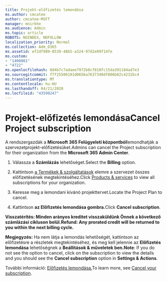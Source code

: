 ```yaml
---
title: Projekt-előfizetés lemondása
ms.author: cmcatee
author: cmcatee-MSFT
manager: mnirkhe
ms.audience: Admin
ms.topic: article
ROBOTS: NOINDEX, NOFOLLOW
localization_priority: Normal
ms.collection: Adm_O365
ms.assetid: ef2df989-8539-48b5-a324-97d2e09f14fe
ms.custom:
- "1400001"
- "4722"
ms.openlocfilehash: 0d4b7c7adaee7972b0cf810fc15da391184ad7e3
ms.sourcegitcommit: f7f25506191d0656a7637340df806b82c4232bc4
ms.translationtype: MT
ms.contentlocale: hu-HU
ms.lasthandoff: 04/21/2020
ms.locfileid: "43599247"
---
```

# <a name="cancel-project-subscription"></a><span data-ttu-id="0ddc2-102">Projekt-előfizetés lemondása</span><span class="sxs-lookup"><span data-stu-id="0ddc2-102">Cancel Project subscription</span></span>

<span data-ttu-id="0ddc2-103">A rendszergazdák a **Microsoft 365 Felügyeleti központból**lemondhatják a szervezetprojekt-előfizetésüket.</span><span class="sxs-lookup"><span data-stu-id="0ddc2-103">Admins can cancel the Project subscription for their organization from the **Microsoft 365 Admin Center**.</span></span> 

1. <span data-ttu-id="0ddc2-104">Válassza a **Számlázás** lehetőséget.</span><span class="sxs-lookup"><span data-stu-id="0ddc2-104">Select the **Billing** option.</span></span>

2. <span data-ttu-id="0ddc2-105">Kattintson [a Termékek & szolgáltatások](https://go.microsoft.com/fwlink/p/?linkid=842054) elemre a szervezet összes előfizetésének megtekintéséhez.</span><span class="sxs-lookup"><span data-stu-id="0ddc2-105">Click [Products & services](https://go.microsoft.com/fwlink/p/?linkid=842054) to view all subscriptions for your organization.</span></span>

3. <span data-ttu-id="0ddc2-106">Keresse meg a lemondani kívánó projekttervet.</span><span class="sxs-lookup"><span data-stu-id="0ddc2-106">Locate the Project Plan to cancel.</span></span>

4. <span data-ttu-id="0ddc2-107">Kattintson **az Előfizetés lemondása gombra.**</span><span class="sxs-lookup"><span data-stu-id="0ddc2-107">Click **Cancel subscription**.</span></span>

<span data-ttu-id="0ddc2-108">**Visszatérítés: Minden arányos kreditet visszaküldünk Önnek a következő számlázási cikluson belül.**</span><span class="sxs-lookup"><span data-stu-id="0ddc2-108">**Refund: Any prorated credit will be returned to you within the next billing cycle.**</span></span> 

<span data-ttu-id="0ddc2-109">**Megjegyzés:** Ha nem látja a lemondás lehetőségét, kattintson az előfizetésre a részletek megtekintéséhez, és meg kell jelennie az **Előfizetés lemondása** lehetőségnek a **Beállítások & műveletek ben.**</span><span class="sxs-lookup"><span data-stu-id="0ddc2-109">**Note**: If you do not see the option to cancel, click on the subscription to view the details and you should see the **Cancel subscription** option in **Settings & Actions**.</span></span> 

<span data-ttu-id="0ddc2-110">További információ: [Előfizetés lemondása.](https://docs.microsoft.com/office365/admin/subscriptions-and-billing/cancel-your-subscription)</span><span class="sxs-lookup"><span data-stu-id="0ddc2-110">To learn more, see [Cancel your subscription](https://docs.microsoft.com/office365/admin/subscriptions-and-billing/cancel-your-subscription).</span></span> 
